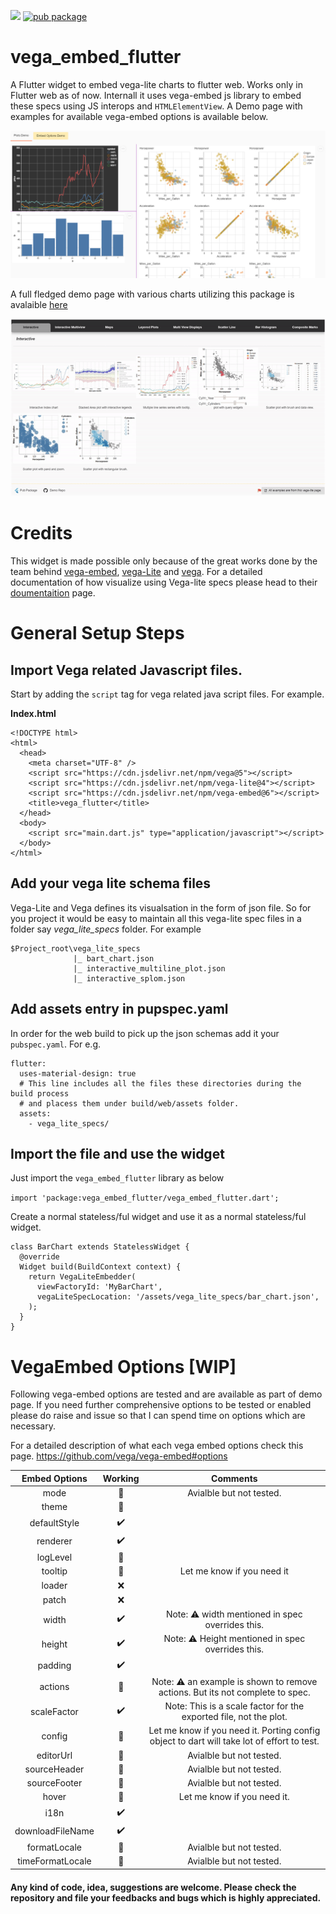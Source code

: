 ![](https://github.com/Abhilash-Chandran/vega_embed_flutter/workflows/build%20and%20test/badge.svg)
[![pub package](https://img.shields.io/pub/v/vega_embed_flutter.svg)](https://pub.dev/packages/vega_embed_flutter)

# vega_embed_flutter

A Flutter widget to embed vega-lite charts to flutter web. Works only in Flutter web as of now. Internall it uses vega-embed js library to embed these specs using JS interops and `HTMLElementView`. A Demo page with examples for available vega-embed options is available below.

[![A demo page](repo_example.png)](https://abhilash-chandran.github.io/vega_embed_flutter/)

A full fledged demo page with various charts utilizing this package is avalaible [here](https://abhilash-chandran.github.io/vega_embed_flutter_demo_page/#/)

[![Demo Page Gif](interactions.gif)](https://abhilash-chandran.github.io/vega_embed_flutter_demo_page/#/)

# Credits

This widget is made possible only because of the great works done by the team behind [vega-embed](https://github.com/vega/vega-embed), [vega-Lite](https://vega.github.io/vega-lite/) and [vega](https://vega.github.io/vega/). For a detailed documentation of how visualize using Vega-lite specs please head to their [doumentaition](https://vega.github.io/vega-lite/docs/) page.

# General Setup Steps

## Import Vega related Javascript files.

Start by adding the `script` tag for vega related java script files. For example.

**Index.html**

```
<!DOCTYPE html>
<html>
  <head>
    <meta charset="UTF-8" />
    <script src="https://cdn.jsdelivr.net/npm/vega@5"></script>
    <script src="https://cdn.jsdelivr.net/npm/vega-lite@4"></script>
    <script src="https://cdn.jsdelivr.net/npm/vega-embed@6"></script>
    <title>vega_flutter</title>
  </head>
  <body>
    <script src="main.dart.js" type="application/javascript"></script>
  </body>
</html>
```

## Add your vega lite schema files

Vega-Lite and Vega defines its visualsation in the form of json file. So for you project it would be easy to maintain all this vega-lite spec files in a folder say _vega_lite_specs_ folder. For example

```
$Project_root\vega_lite_specs
              |_ bart_chart.json
              |_ interactive_multiline_plot.json
              |_ interactive_splom.json
```

## Add assets entry in pupspec.yaml

In order for the web build to pick up the json schemas add it your `pubspec.yaml`. For e.g.

```
flutter:
  uses-material-design: true
  # This line includes all the files these directories during the build process
  # and placess them under build/web/assets folder.
  assets:
    - vega_lite_specs/
```

## Import the file and use the widget

Just import the `vega_embed_flutter` library as below

`import 'package:vega_embed_flutter/vega_embed_flutter.dart';`

Create a normal stateless/ful widget and use it as a normal stateless/ful widget.

```
class BarChart extends StatelessWidget {
  @override
  Widget build(BuildContext context) {
    return VegaLiteEmbedder(
      viewFactoryId: 'MyBarChart',
      vegaLiteSpecLocation: '/assets/vega_lite_specs/bar_chart.json',
    );
  }
}
```

# VegaEmbed Options [WIP]

Following vega-embed options are tested and are available as part of demo page. If you need further comprehensive options to be tested or enabled please do raise and issue so that I can spend time on options which are necessary.

For a detailed description of what each vega embed options check this page.
https://github.com/vega/vega-embed#options

|  Embed Options   |      Working       |                                          Comments                                          |
| :--------------: | :----------------: | :----------------------------------------------------------------------------------------: |
|       mode       |   :construction:   |                                  Avialble but not tested.                                  |
|      theme       |       :100:        |                                                                                            |
|   defaultStyle   | :heavy_check_mark: |                                                                                            |
|     renderer     | :heavy_check_mark: |                                                                                            |
|     logLevel     |   :construction:   |                                                                                            |
|     tooltip      |     :thinking:     |                                 Let me know if you need it                                 |
|      loader      |        :x:         |                                                                                            |
|      patch       |        :x:         |                                                                                            |
|      width       | :heavy_check_mark: |                  Note: :warning: width mentioned in spec overrides this.                   |
|      height      | :heavy_check_mark: |                  Note: :warning: Height mentioned in spec overrides this.                  |
|     padding      | :heavy_check_mark: |                                                                                            |
|     actions      |   :construction:   |    Note: :warning: an example is shown to remove actions. But its not complete to spec.    |
|   scaleFactor    | :heavy_check_mark: |             Note: This is a scale factor for the exported file, not the plot.              |
|      config      |     :thinking:     | Let me know if you need it. Porting config object to dart will take lot of effort to test. |
|    editorUrl     |   :construction:   |                                  Avialble but not tested.                                  |
|   sourceHeader   |   :construction:   |                                  Avialble but not tested.                                  |
|   sourceFooter   |   :construction:   |                                  Avialble but not tested.                                  |
|      hover       |     :thinking:     |                                Let me know if you need it.                                 |
|       i18n       | :heavy_check_mark: |                                                                                            |
| downloadFileName | :heavy_check_mark: |                                                                                            |
|   formatLocale   |   :construction:   |                                  Avialble but not tested.                                  |
| timeFormatLocale |   :construction:   |                                  Avialble but not tested.                                  |

#### Any kind of code, idea, suggestions are welcome. Please check the repository and file your feedbacks and bugs which is highly appreciated.

